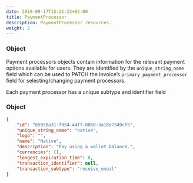 ```yaml
---
date: 2018-09-17T15:21:22+02:00
title: PaymentProcessor
description: PaymentProcessor resources.
weight: 2
---
```


### Object

Payment processors objects contain information for the relevant payment options available for users. They are identified by the `unique_string_name` field which can be used to PATCH the Invoice’s `primary_payment_processor` field for selecting/changing payment processors.

Each payment processor has a unique subtype and identifier field

### Object

```json
{
    "id": "b5950a31-f954-44ff-8860-3a18d7349cf5",
    "unique_string_name": "native",
    "logo": "",
    "name": "Native",
    "description": "Pay using a wallet balance.",
    "currencies": [],
    "longest_expiration_time": 0,
    "transaction_identifier": null,
    "transaction_subtype": "receive_email"
}
```
